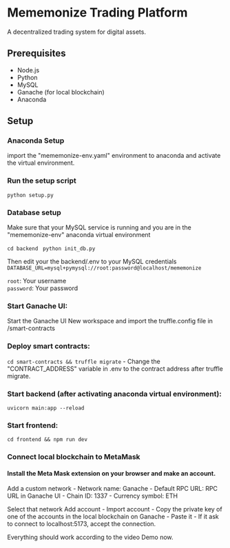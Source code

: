 # Mememonize Trading Platform
A decentralized trading system for digital assets.

## Prerequisites

- Node.js 
- Python 
- MySQL
- Ganache (for local blockchain)
- Anaconda
## Setup

### Anaconda Setup

import the "mememonize-env.yaml" environment to anaconda and 
activate the virtual environment.

### Run the setup script

```python setup.py```

### Database setup

Make sure that your MySQL service is running and you are in the "mememonize-env" anaconda virtual environment

```cd backend ```
```python init_db.py```

Then edit your the backend/.env to your MySQL credentials
```DATABASE_URL=mysql+pymysql://root:password@localhost/mememonize```

```root```: Your username   
```password```: Your password

### Start Ganache UI:
Start the Ganache UI 
New workspace and import the truffle.config file in /smart-contracts
### Deploy smart contracts: 
```cd smart-contracts && truffle migrate```
    - Change the "CONTRACT_ADDRESS" variable in .env to the contract address after truffle migrate.
### Start backend (after activating anaconda virtual environment): 
```uvicorn main:app --reload```
### Start frontend: 
```cd frontend && npm run dev```

### Connect local blockchain to MetaMask

#### Install the Meta Mask extension on your browser and make an account.
Add a custom network
    - Network name: Ganache
    - Default RPC URL: RPC URL in Ganache UI
    - Chain ID: 1337
    - Currency symbol: ETH

Select that network
Add account 
    - Import account
    - Copy the private key of one of the accounts in the local blockchain on Ganache
    - Paste it
    - If it ask to connect to localhost:5173, accept the connection.


Everything should work according to the video Demo now.

